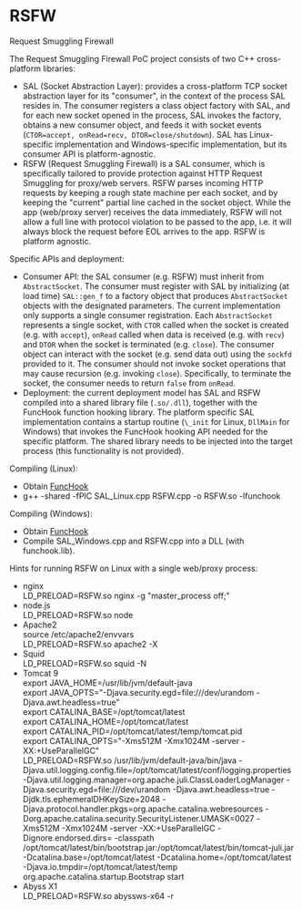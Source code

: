 # RSFW
Request Smuggling Firewall

The Request Smuggling Firewall PoC project consists of two C++ cross-platform libraries: 
- SAL (Socket Abstraction Layer): provides a cross-platform TCP socket abstraction layer for its "consumer", in the context of the process SAL resides in. The consumer registers a class object factory with SAL, and for each new socket opened in the process, SAL invokes the factory, obtains a new consumer object, and feeds it with socket events (`CTOR=accept, onRead=recv, DTOR=close/shutdown`). SAL has Linux-specific implementation and Windows-specific implementation, but its consumer API is platform-agnostic.
- RSFW (Request Smuggling Firewall) is a SAL consumer, which is specifically tailored to provide protection against HTTP Request Smuggling for proxy/web servers. RSFW parses incoming HTTP requests by keeping a rough state machine per each socket, and by keeping the "current" partial line cached in the socket object. While the app (web/proxy server) receives the data immediately, RSFW will not allow a full line with protocol violation to be passed to the app, i.e. it will always block the request before EOL arrives to the app. RSFW is platform agnostic. 

Specific APIs and deployment:
- Consumer API: the SAL consumer (e.g. RSFW) must inherit from `AbstractSocket`. The consumer must register with SAL by initializing (at load time) `SAL::gen_f` to a factory object that produces `AbstractSocket` objects with the designated parameters. The current implementation only supports a single consumer registration. Each `AbstractSocket` represents a single socket, with `CTOR` called when the socket is created (e.g. with `accept`), `onRead` called when data is received (e.g. with `recv`) and `DTOR` when the socket is terminated (e.g. `close`). The consumer object can interact with the socket (e.g. send data out) using the `sockfd` provided to it. The consumer should not invoke socket operations that may cause recursion (e.g. invoking `close`). Specifically, to terminate the socket, the consumer needs to return `false` from `onRead`.
- Deployment: the current deployment model has SAL and RSFW compiled into a shared library file (`.so/.dll`), together with the FuncHook function hooking library. The platform specific SAL implementation contains a startup routine (`\_init` for Linux, `DllMain` for Windows) that invokes the FuncHook hooking API needed for the specific platform. The shared library needs to be injected into the target process (this functionality is not provided).

Compiling (Linux):
- Obtain [FuncHook](https://github.com/kubo/funchook)
- g++ -shared -fPIC SAL_Linux.cpp RSFW.cpp -o RSFW.so -lfunchook

Compiling (Windows):
- Obtain [FuncHook](https://github.com/kubo/funchook)
- Compile SAL_Windows.cpp and RSFW.cpp into a DLL (with funchook.lib).

Hints for running RSFW on Linux with a single web/proxy process:
- nginx\
LD_PRELOAD=RSFW.so nginx -g "master_process off;"
- node.js\
LD_PRELOAD=RSFW.so node 
- Apache2\
source /etc/apache2/envvars\
LD_PRELOAD=RSFW.so apache2 -X 
- Squid\
LD_PRELOAD=RSFW.so squid -N 
- Tomcat 9\
export JAVA_HOME=/usr/lib/jvm/default-java\
export JAVA_OPTS="-Djava.security.egd=file:///dev/urandom -Djava.awt.headless=true"\
export CATALINA_BASE=/opt/tomcat/latest\
export CATALINA_HOME=/opt/tomcat/latest\
export CATALINA_PID=/opt/tomcat/latest/temp/tomcat.pid\
export CATALINA_OPTS="-Xms512M -Xmx1024M -server -XX:+UseParallelGC"\
LD_PRELOAD=RSFW.so /usr/lib/jvm/default-java/bin/java -Djava.util.logging.config.file=/opt/tomcat/latest/conf/logging.properties -Djava.util.logging.manager=org.apache.juli.ClassLoaderLogManager -Djava.security.egd=file:///dev/urandom -Djava.awt.headless=true -Djdk.tls.ephemeralDHKeySize=2048 -Djava.protocol.handler.pkgs=org.apache.catalina.webresources -Dorg.apache.catalina.security.SecurityListener.UMASK=0027 -Xms512M -Xmx1024M -server -XX:+UseParallelGC -Dignore.endorsed.dirs= -classpath /opt/tomcat/latest/bin/bootstrap.jar:/opt/tomcat/latest/bin/tomcat-juli.jar -Dcatalina.base=/opt/tomcat/latest -Dcatalina.home=/opt/tomcat/latest -Djava.io.tmpdir=/opt/tomcat/latest/temp org.apache.catalina.startup.Bootstrap start
- Abyss X1\
LD_PRELOAD=RSFW.so abyssws-x64 -r


